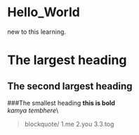 # Hello_World
new  to this learning.
# The largest heading
## The second largest heading
###The smallest heading
**this is bold**\
*kamya tembhere*\
>blockquote/
1.me
2.you
3.3.tog
